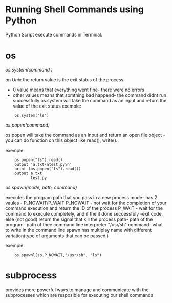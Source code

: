 Running Shell Commands using Python
=======

Python Script execute commands in Terminal.

os
===

*os.system(command )*

on *Unix* the return value is the exit status of the process
- 0 value means that everything went fine- there were no errors
- other values means that somthing bad happend- the command didnt run successfully 
 os.system will take the command as an input and return the value of the exit status
exemple:
```
    os.system("ls")
```
*os.popen(command)*

os.popen will take the command as an input and return an open file object - you can do function on this object like read(), write().. 

exemple:

```
    os.popen("ls").read()
    output 'a.txt\ntest.py\n'
    print (os.popen("ls").read())
    output a.txt
           test.py
```
*os.spawn(mode, path, command)* 

executes the program path that you pass in a new process
mode- has 2 vaules - P_NOWAIT/P_WAIT 
P_NOWAIT - not wait for the completion of your command execution and return the ID of the process
P_WAIT - wait for the command to execute completely, and if the it done seccessfuly -exit code, else (not good) return the signal that kill the process
path- path of the program- path of thee command line interpreter "/usr/sh"
command- what to write in the command line 
spawn has multiplay name with different variation(type of arguments that can  be passed )

exemple:
```
    os.spawnl(so.P_NOWAIT,"/usr/sh", "ls") 
```

subprocess
===
provides more powerful ways to manage and communicate with the subprocesses which are resposible for executing our shell commands
